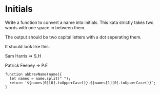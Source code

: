 # Initials

Write a function to convert a name into initials. This kata strictly takes two words with one space in between them.

The output should be two capital letters with a dot seperating them.

It should look like this:

Sam Harris => S.H

Patrick Feeney => P.F

```
function abbrevName(name){
  let names = name.split(" ");
  return `${names[0][0].toUpperCase()}.${names[1][0].toUpperCase()}`;
}
```
